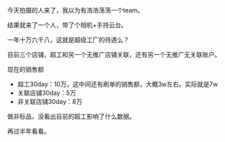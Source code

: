 今天拍摄的人来了，我以为有浩浩荡荡一个team。

结果就来了一个人，带了个相机+手持云台。

一年十万六千八，这就是超级工厂的待遇么？

目前三个店铺，超工和另一个无推广店铺关联，还有另一个无推广无关联账户。

现在的销售额
- 超工30day：10万，这中间还有刷单的销售额，大概3w左右。实际就是7w
- 关联店铺30day：5万
- 非关联店铺30day：8万

做非标品，没看出目前的超工影响了什么数据。

再过半年看看。